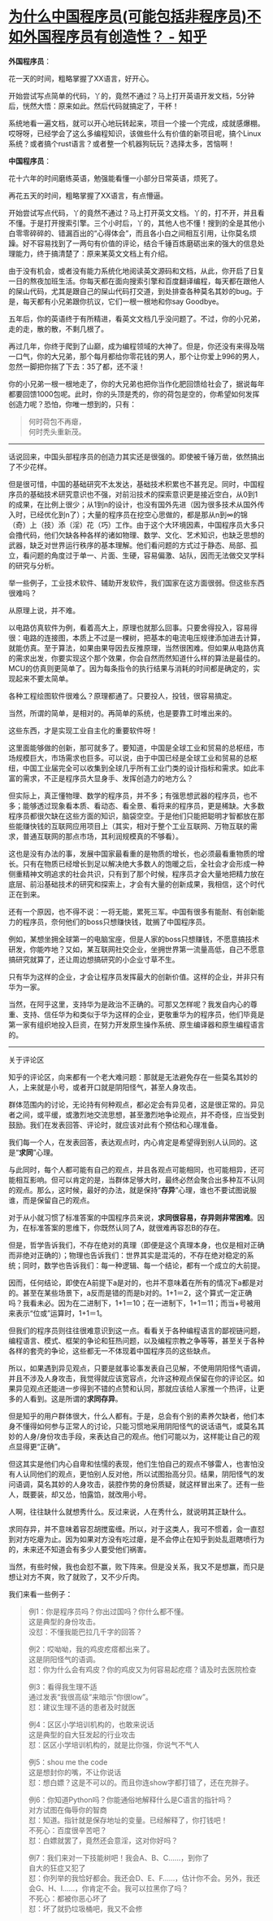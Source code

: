 # [为什么中国程序员(可能包括非程序员)不如外国程序员有创造性？ - 知乎](https://www.zhihu.com/question/502884696/answer/2257184408)

**外国程序员**：

花一天的时间，粗略掌握了XX语言，好开心。

开始尝试写点简单的代码，丫的，竟然不通过？马上打开英语开发文档，5分钟后，恍然大悟：原来如此。然后代码就搞定了，干杯！

系统地看一遍文档，就可以开心地玩转起来，项目一个接一个完成，成就感爆棚。哎呀呀，已经学会了这么多编程知识，该做些什么有价值的新项目呢，搞个Linux系统？或者搞个rust语言？或者整一个机器狗玩玩？选择太多，苦恼啊！

**中国程序员**：

花十六年的时间磨练英语，勉强能看懂一小部分日常英语，烦死了。

再花五天的时间，粗略掌握了XX语言，有点懵逼。

开始尝试写点代码，丫的竟然不通过？马上打开英文文档。丫的，打不开，并且看不懂。于是打开搜索引擎。三个小时后，丫的，其他人也不懂！搜到的全是其他小白零零碎碎的、错漏百出的“心得体会”，而且各小白之间相互引用，让你莫名烦躁。好不容易找到了一两句有价值的评论，结合千锤百炼磨砺出来的强大的信息处理能力，终于搞清楚了：原来某英文文档上有介绍。

由于没有机会，或者没有能力系统化地阅读英文源码和文档，从此，你开启了日复一日的熬夜加班生活。你每天都在面向搜索引擎和百度翻译编程，每天都在跟他人的屎山代码，尤其是跟自己的屎山代码打交道，到处排查各种莫名其妙的bug。于是，每天都有小兄弟跟你抗议，它们一根一根地和你say Goodbye。

五年后，你的英语终于有所精进，看英文文档几乎没问题了。不过，你的小兄弟，走的走，散的散，不剩几根了。

再过几年，你终于爬到了山巅，成为编程领域的大神了。但是，你还没有来得及喘一口气，你的大兄弟，那个每月都给你零花钱的男人，那个让你爱上996的男人，忽然一脚把你揣了下去：35了都，还不滚！

你的小兄弟一根一根地走了，你的大兄弟也把你当作化肥回馈给社会了，据说每年都要回馈1000包呢。此时，你的头顶是秃的，你的荷包是空的，你希望如何发挥创造力呢？恐怕，你唯一想到的，只有：

> 何时荷包不再瘪，  
> 何时秃头重新茂。

___

话说回来，中国头部程序员的创造力其实还是很强的。即使被千锤万凿，依然搞出了不少花样。

但是很可惜，中国的基础研究不太发达，基础技术积累也不甚充足。同时，中国程序员的基础技术研究意识也不强，对前沿技术的探索意识更是接近空白，从0到1的成果，在比例上很少；从1到n的设计，也没有国外先进（因为很多技术从国外传入时，已经优化到n了）；大量的程序员在挖空心思做的，都是那从n到∞的锦（奇）上（技）添（淫）花（巧）工作。由于这个大环境因素，中国程序员大多只会撸代码，他们欠缺各种各样的诸如物理、数学、文化、艺术知识，也缺乏思想的武器，缺乏对世界运行秩序的基本理解。他们看问题的方式过于静态、局部、孤立，看问题的角度过于单一、片面、生硬，容易偏激、站队，因而无法做交叉学科的研究与分析。

举一些例子，工业技术软件、辅助开发软件，我们国家在这方面很弱。但这些东西很难吗？

从原理上说，并不难。

以电路仿真软件为例，看着高大上，原理也就那么回事。只要舍得投入，容易得很：电路的连接图，本质上不过是一棵树，把基本的电流电压规律添加进去计算，就能仿真。至于算法，如果由果导因去反推原理，当然很困难。但如果从电路仿真的需求出发，你要实现这个那个效果，你会自然而然知道什么样的算法是最佳的。MCU的仿真则更简单了。因为每条指令的执行结果与消耗的时间都是确定的，实现起来不要太简单。

各种工程绘图软件很难么？原理都通了。只要投人，投钱，很容易搞定。

当然，所谓的简单，是相对的。再简单的系统，也是要靠工时堆出来的。

这些东西，才是实现工业自主化的重要软件呀！

这里面能够做的创新，那可就多了。要知道，中国是全球工业和贸易的总枢纽，市场规模巨大，市场需求也巨多。可以说，由于中国已经是全球工业和贸易的总枢纽，中国工业届完全可以收集到全球几乎所有工业门类的设计指标和需求。如此丰富的需求，不正是程序员大显身手、发挥创造力的地方么？

但实际上，真正懂物理、数学的程序员，并不多；有强思想武器的程序员，也不多；能够透过现象看本质、看动态、看全景、看将来的程序员，更是稀缺。大多数程序员都很欠缺在这些方面的知识，脑袋空空。于是他们只能把聪明才智都放在那些能赚快钱的互联网应用项目上（其实，相对于整个工业互联网、万物互联的需求，普通互联网的那点市场，其利润规模真的不够看）。

这也是没有办法的事，发展中国家最看重的是物质的增长，也必须最看重物质的增长。只有在物质已经增长到足以解决绝大多数人的饱暖之后，全社会才会形成一种侧重精神文明追求的社会共识，只有到了那个时候，程序员才会大量地把精力放在底层、前沿基础技术的研究和探索上，才会有大量的创新成果，我相信，这个时代正在到来。

还有一个原因，也不得不说：一将无能，累死三军。中国有很多有能耐、有创新能力的程序员，奈何他们的boss只想赚快钱，耽搁了中国程序员。

例如，某想坐拥全球第一的电脑宝座，但是人家的boss只想赚钱，不愿意搞技术研发，你能咋地？又如，某互联网社交企业，坐拥世界第一流量高低，自己不愿意搞研究就算了，还让周边想搞研究的小企业寸草不生。

只有华为这样的企业，才会让程序员发挥最大的创新价值。这样的企业，并非只有华为一家。

当然，在阿乎这里，支持华为是政治不正确的。可那又怎样呢？我发自内心的尊重、支持、信任华为和类似于华为这样的企业，更敬重华为的程序员，他们毕竟是第一家有组织地投入巨资，在努力开发原生操作系统、原生编译器和原生编程语言的。

___

关于评论区

知乎的评论区，向来都有一个老大难问题：那就是无法避免存在一些莫名其妙的人，上来就是小号，或者开口就是阴阳怪气，甚至人身攻击。

群体范围内的讨论，无论持有何种观点，都必定会有异见者，这是很正常的。异见者之间，或平缓，或激烈地交流思想，甚至激烈地争论观点，并不奇怪，应当受到鼓励。我们在发表回答、评论时，就应该对此有个预估和心理准备。

我们每一个人，在发表回答，表达观点时，内心肯定是希望得到别人认同的。这是“**求同**”心理。

与此同时，每个人都可能有自己的观点，并且各观点可能相同，也可能相异，还可能相互影响。但可以肯定的是，当群体足够大时，最终必然会聚合出多种互不认同的观点。那么，这时候，最好的办法，就是保持“**存异**”心理，谁也不要试图说服谁，而是保留自己的观点。

对于从小就习惯了标准答案的中国程序员来说，**求同很容易，存异则非常困难**。因为，在标准答案的思维下，你既然认同了A，就很难再容忍B的存在。

但是，哲学告诉我们，不存在绝对的真理（即便是这个真理本身，也仅是相对正确而非绝对正确的）；物理也告诉我们：世界其实是混沌的，不存在绝对稳定的系统；同时，数学也告诉我们：每一种逻辑、每一个结论，都有一个成立的大前提。

因而，任何结论，即使在A前提下a是对的，也并不意味着在所有的情况下a都是对的。甚至在某些场景下，a反而是错的而是b对的。1+1＝2，这个算式一定正确吗？我看未必。因为在二进制下，1+1＝10；在一进制下，1+1＝11；而当+号被用来表示“位或”运算时，1+1＝1。

但我们的程序员则往往很难意识到这一点。看看关于各种编程语言的鄙视链问题，编程语言、模式、框架的争论和狂热问题，以及编程宗教之争等等，甚至关于各种各样的套壳的争论，这些都无一不体现着中国程序员的这些缺点。

所以，如果遇到异见观点，只要是就事论事发表自己见解，不使用阴阳怪气语调，并且不涉及人身攻击，我觉得就应该宽容点，允许这种观点保留在你的评论区。如果异见观点还能进一步得到不错的点赞和认同，那就应该给人家推一个热评，让更多的人看到。这是所谓的**求同存异**。

但是知乎的用户群体很大，什么人都有。于是，总会有个别的素养欠缺者，他们本身不懂得如何参与正常人的讨论，只能习惯地采用阴阳怪气的说话语气，或莫名其妙的人身/身份攻击手段，来表达自己的观点。他们可能以为，这样能让自己的观点显得更“正确”。

但这其实是他们内心自卑和怯懦的表现，他们生怕自己的观点不够雷人，也害怕没有人认同他们的观点，更怕别人反对他，所以试图抬高分贝。结果，阴阳怪气的发问语调，莫名其妙的人身攻击，装腔作势的身份质疑，就这样冒出来了。还有一些人，既要装，却又怂，怕露馅，就改用小号。

人啊，往往缺什么就想秀什么。反过来说，人在秀什么，就说明其正缺什么。

求同存异，并不意味着容忍胡搅蛮缠。所以，对于这类人，我可不惯着，会一直怼到对方吃瘪为止。因为如果对方没有吃过瘪，是不会停止在知乎到处乱逛瞎喷行为的，未来还不知道会有多少人要受他们祸害。

当然，有些时候，我也会怼不赢，败下阵来。但是没关系，我又不是想赢，而只是想让对方不爽，败了就败了，又不少斤肉。

我们来看一些例子：

> 例1：你是程序员吗？你出过国吗？你什么都不懂。  
> 这是典型的身份攻击。  
> 没怼：不懂我能巴拉几千字的回答？
> 
> 例2：哎呦呦，我的鸡皮疙瘩都出来了。  
> 这是阴阳怪气的语调。  
> 怼：你为什么会有鸡皮？你的鸡皮又为何容易起疙瘩？请及时去医院检查
> 
> 例3：看得我生理不适  
> 通过发表“我很高级”来暗示“你很low”。  
> 怼：建议生理不适的患者及时就医
> 
> 例4：区区小学培训机构的，也敢来说话  
> 这是典型的自大狂发起的行业攻击  
> 怼：区区小学培训机构的，就是比你强，你说气不气人
> 
> 例5：shou me the code  
> 这是想封你的嘴，不让你说话  
> 怼：想白嫖？这是不可以的。而且你连show字都打错了，还在充胖子。
> 
> 例6：你知道Python吗？你能通俗地解释什么是C语言的指针吗？  
> 对方试图在侮辱你的智商  
> 怼：知道。指针就是保存地址的变量。已经解释了，你打钱吧！  
> 不死心：百度很辛苦吧？  
> 怼：白嫖就罢了，竟然还会意淫，这对你好吗？
> 
> 例7：我们来对一下技能树吧！我会A、B、C……，到你了  
> 自大的狂症又犯了  
> 怼：你列举的我恰好都会。我还会D、E、F……，估计你不会。另外，我还会G、H、I……，你肯定不会。我可以拉黑你了吗？  
> 不死心：都被你恶心坏了  
> 怼：坏了就扔垃圾桶吧，我又不会修
